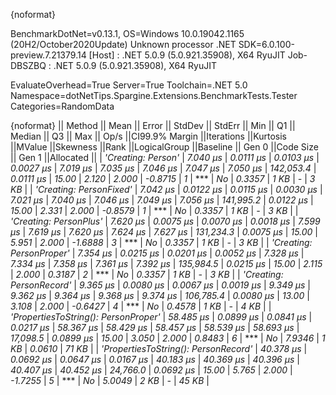 {noformat}

BenchmarkDotNet=v0.13.1, OS=Windows 10.0.19042.1165 (20H2/October2020Update)
Unknown processor
.NET SDK=6.0.100-preview.7.21379.14
  [Host]     : .NET 5.0.9 (5.0.921.35908), X64 RyuJIT
  Job-DBSZBQ : .NET 5.0.9 (5.0.921.35908), X64 RyuJIT

EvaluateOverhead=True  Server=True  Toolchain=.NET 5.0  
Namespace=dotNetTips.Spargine.Extensions.BenchmarkTests.Tester  Categories=RandomData  

{noformat}
||                              Method ||     Mean ||    Error ||   StdDev ||   StdErr ||      Min ||       Q1 ||   Median ||       Q3 ||      Max ||     Op/s ||CI99.9% Margin ||Iterations ||Kurtosis ||MValue ||Skewness ||Rank ||LogicalGroup ||Baseline || Gen 0 ||Code Size || Gen 1 ||Allocated ||
|                   *'Creating: Person'* |  *7.040 μs* | *0.0111 μs* | *0.0103 μs* | *0.0027 μs* |  *7.019 μs* |  *7.035 μs* |  *7.046 μs* |  *7.047 μs* |  *7.050 μs* | *142,053.4* |      *0.0111 μs* |      *15.00* |    *2.120* |  *2.000* |  *-0.8715* |    *1* |            *** |       *No* | *0.3357* |      *1 KB* |      *-* |      *3 KB* |
|              *'Creating: PersonFixed'* |  *7.042 μs* | *0.0122 μs* | *0.0115 μs* | *0.0030 μs* |  *7.021 μs* |  *7.040 μs* |  *7.046 μs* |  *7.049 μs* |  *7.056 μs* | *141,995.2* |      *0.0122 μs* |      *15.00* |    *2.331* |  *2.000* |  *-0.8579* |    *1* |            *** |       *No* | *0.3357* |      *1 KB* |      *-* |      *3 KB* |
|               *'Creating: PersonPlus'* |  *7.620 μs* | *0.0075 μs* | *0.0070 μs* | *0.0018 μs* |  *7.599 μs* |  *7.619 μs* |  *7.620 μs* |  *7.624 μs* |  *7.627 μs* | *131,234.3* |      *0.0075 μs* |      *15.00* |    *5.951* |  *2.000* |  *-1.6888* |    *3* |            *** |       *No* | *0.3357* |      *1 KB* |      *-* |      *3 KB* |
|             *'Creating: PersonProper'* |  *7.354 μs* | *0.0215 μs* | *0.0201 μs* | *0.0052 μs* |  *7.328 μs* |  *7.334 μs* |  *7.358 μs* |  *7.361 μs* |  *7.392 μs* | *135,984.5* |      *0.0215 μs* |      *15.00* |    *2.115* |  *2.000* |   *0.3187* |    *2* |            *** |       *No* | *0.3357* |      *1 KB* |      *-* |      *3 KB* |
|             *'Creating: PersonRecord'* |  *9.365 μs* | *0.0080 μs* | *0.0067 μs* | *0.0019 μs* |  *9.349 μs* |  *9.362 μs* |  *9.364 μs* |  *9.368 μs* |  *9.374 μs* | *106,785.4* |      *0.0080 μs* |      *13.00* |    *3.108* |  *2.000* |  *-0.6427* |    *4* |            *** |       *No* | *0.4578* |      *1 KB* |      *-* |      *4 KB* |
| *'PropertiesToString(): PersonProper'* | *58.485 μs* | *0.0899 μs* | *0.0841 μs* | *0.0217 μs* | *58.367 μs* | *58.429 μs* | *58.457 μs* | *58.539 μs* | *58.693 μs* |  *17,098.5* |      *0.0899 μs* |      *15.00* |    *3.050* |  *2.000* |   *0.8483* |    *6* |            *** |       *No* | *7.9346* |      *1 KB* | *0.0610* |     *71 KB* |
| *'PropertiesToString(): PersonRecord'* | *40.378 μs* | *0.0692 μs* | *0.0647 μs* | *0.0167 μs* | *40.183 μs* | *40.369 μs* | *40.396 μs* | *40.407 μs* | *40.452 μs* |  *24,766.0* |      *0.0692 μs* |      *15.00* |    *5.765* |  *2.000* |  *-1.7255* |    *5* |            *** |       *No* | *5.0049* |      *2 KB* |      *-* |     *45 KB* |

